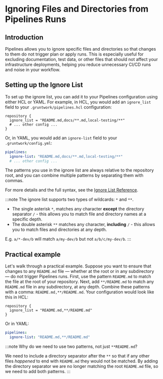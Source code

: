 # Ignoring Files and Directories from Pipelines Runs

## Introduction

Pipelines allows you to ignore specific files and directories so that changes to them do not trigger plan or apply runs. This is especially useful for excluding documentation, test data, or other files that should not affect your infrastructure deployments, helping you reduce unnecessary CI/CD runs and noise in your workflow.

## Setting up the Ignore List

To set up the ignore list, you can add it to your Pipelines configuration using either HCL or YAML. For example, in HCL, you would add an `ignore_list` field to your `.gruntwork/pipelines.hcl` configuration:

```hcl
repository {
  ignore_list = "README.md,docs/**.md,local-testing/**"
  # ... other config ...
}
```

Or, in YAML, you would add an `ignore-list` field to your `.gruntwork/config.yml`:

```yaml
pipelines:
  ignore-list: "README.md,docs/**.md,local-testing/**"
  # ... other config ...
```

The patterns you use in the ignore list are always relative to the repository root, and you can combine multiple patterns by separating them with commas.

For more details and the full syntax, see the [Ignore List Reference](/2.0/reference/pipelines/ignore-list).

:::note
The ignore list supports two types of wildcards: `*` and `**`.

- The single asterisk `*`, matches any character **except** the directory separator `/` - this allows you to match file and directory names at a specific depth.
- The double asterisk `**` matches any character, **including** `/` - this allows you to match files and directories at any depth.

E.g. `a/*-dev/b` will match `a/my-dev/b` but not `a/b/c/my-dev/b`.
:::

## Practical example

Let's walk through a practical example. Suppose you want to ensure that changes to any `README.md` file — whether at the root or in any subdirectory — do not trigger Pipelines runs. First, use the pattern `README.md` to match the file at the root of your repository. Next, add `**/README.md` to match any `README.md` file in any subdirectory, at any depth. Combine these patterns with a comma: `README.md,**/README.md`. Your configuration would look like this in HCL:

```hcl
repository {
  ignore_list = "README.md,**/README.md"
}
```

Or in YAML:

```yaml
pipelines:
  ignore-list: "README.md,**/README.md"
```

:::note
Why do we need to use two patterns, not just `**README.md`?

We need to include a directory separator after the `**` so that if any other files _happened_ to end with `README.md` they would not be matched. By adding the directory separator we are no longer matching the root `README.md` file, so we need to add both patterns.
:::